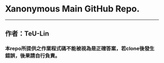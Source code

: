 # Xanonymous Main GitHub Repo.
---
## 作者：TeU-Lin 
### 本repo所提供之作業程式碼不能被視為是正確答案，若clone後發生錯誤，後果請自行負責。
